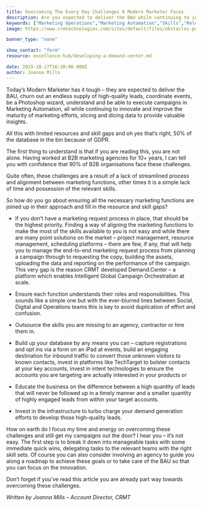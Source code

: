 ```yaml
---
title: Overcoming The Every Day Challenges A Modern Marketer Faces 
description: Are you expected to deliver the BAU while continuing to innovate and improve the maturity of marketing efforts, all with limited resources and skill gaps? You are not alone.
keywords: ["Marketing Operations","Marketing Automation","Skills","Releases"]
image: https://www.crmtechnologies.com/sites/default/files/obstacles-pushing-challenges.jpg

banner_type: "none"

show_contact: "form"
resource: excellence-hub/developing-a-demand-center.md

date: 2019-10-17T16:30:00.000Z
author: Joanna Mills
---
```

Today’s Modern Marketer has it tough – they are expected to deliver the BAU, churn out an endless supply of high-quality leads, coordinate events, be a Photoshop wizard, understand and be able to execute campaigns in Marketing Automation, all while continuing to innovate and improve the maturity of marketing efforts, slicing and dicing data to provide valuable insights.

All this with limited resources and skill gaps and oh yes that’s right, 50% of the database in the bin because of GDPR.

The first thing to understand is that if you are reading this, you are not alone. Having worked at B2B marketing agencies for 10+ years, I can tell you with confidence that 90% of B2B organisations face these challenges.

Quite often, these challenges are a result of a lack of streamlined process and alignment between marketing functions, other times it is a simple lack of time and possession of the relevant skills.

So how do you go about ensuring all the necessary marketing functions are joined up in their approach and fill in the resource and skill gaps?

* If you don’t have a marketing request process in place, that should be the highest priority. Finding a way of aligning the marketing functions to make the most of the skills available to you is not easy and while there are many point solutions on the market – project management, resource management, scheduling platforms  – there are few, if any, that will help you to manage the end-to-end marketing request process from planning a campaign through to requesting the copy, building the assets, uploading the data and reporting on the performance of the campaign. This very gap is the reason CRMT developed Demand.Center – a platform which enables Intelligent Global Campaign Orchestration at scale.

* Ensure each function understands their roles and responsibilities. This sounds like a simple one but with the ever-blurred lines between Social, Digital and Operations teams this is key to avoid duplication of effort and confusion.

* Outsource the skills you are missing to an agency, contractor or hire them in.

* Build up your database by any means you can – capture registrations and opt ins via a form on an iPad at events, build an engaging destination for inbound traffic to convert those unknown visitors to known contacts, invest in platforms like TechTarget to bolster contacts at your key accounts, invest in intent technologies to ensure the accounts you are targeting are actually interested in your products or 

* Educate the business on the difference between a high quantity of leads that will never be followed up in a timely manner and a smaller quantity of highly engaged leads from within your target accounts.

* Invest in the infrastructure to turbo charge your demand generation efforts to develop those high-quality leads.

How on earth do I focus my time and energy on overcoming these challenges and still get my campaigns out the door? I hear you – it’s not easy. The first step is to break it down into manageable tasks with some immediate quick wins, delegating tasks to the relevant teams with the right skill sets. Of course you can also consider involving an agency to guide you along a roadmap to achieve these goals or to take care of the BAU so that you can focus on the innovation.

Don’t forget if you’ve read this article you are already part way towards overcoming these challenges.

_Written by Joanna Mills – Account Director, CRMT_
